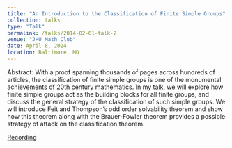 ```yaml
---
title: "An Introduction to the Classification of Finite Simple Groups"
collection: talks
type: "Talk"
permalink: /talks/2014-02-01-talk-2
venue: "JHU Math Club"
date: April 8, 2024
location: Baltimore, MD
---
```


Abstract: With a proof spanning thousands of pages across hundreds of articles, the classification of finite simple groups is one of the monumental achievements of 20th century mathematics. In my talk, we will explore how finite simple groups act as the building blocks for all finite groups, and discuss the general strategy of the classification of such simple groups. We will introduce Feit and Thompson’s odd order solvability theorem and show how this theorem along with the Brauer-Fowler theorem provides a possible strategy of attack on the classification theorem.

[Recording](https://www.youtube.com/watch?v=wqY04u5pmdI&t=2561s)



